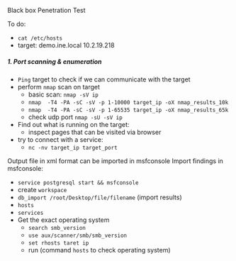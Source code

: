 
Black box  Penetration Test 

To do: 
- `cat /etc/hosts `
- target: demo.ine.local 
10.2.19.218 
##### 1. Port scanning & enumeration 

- `Ping` target to check if we can communicate with the target
- perform `nmap` scan on target
	- basic scan: `nmap -sV ip `
	- `nmap  -T4 -PA -sC -sV -p 1-10000 target_ip -oX nmap_results_10k`
	- `nmap  -T4 -PA -sC -sV -p 1-65535 target_ip -oX nmap_results_65k` 
	- check udp port `nmap -sU -sV ip `
- Find out what is running on the target:
	- inspect pages that can be visited via browser 
- try to connect with a service:
	- `nc -nv target_ip target_port `

Output file in xml format can be imported in msfconsole 
Import findings in msfconsole: 
- `service postgresql start && msfconsole`
- create `workspace  `
- `db_import /root/Desktop/file/filename` (import results)
- `hosts` 
- `services`
- Get the exact operating system
	- `search smb_version`
	- `use aux/scanner/smb/smb_version`
	- ` set rhosts taret ip `
	- run (command `hosts` to check operating system)

